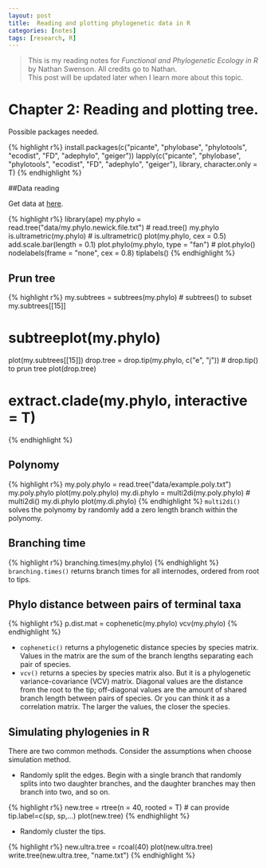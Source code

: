 ```yaml
---
layout: post
title:  Reading and plotting phylogenetic data in R
categories: [notes]
tags: [research, R]
---
```

> This is my reading notes for *Functional and Phylogenetic Ecology in R* by Nathan Swenson. All credits go to Nathan.  
> This post will be updated later when I learn more about this topic.

# Chapter 2: Reading and plotting tree.

Possible packages needed.

{% highlight r%}
install.packages(c("picante", "phylobase", "phylotools", "ecodist", "FD", 
"adephylo", "geiger"))
lapply(c("picante", "phylobase", "phylotools", "ecodist", "FD", "adephylo", 
    "geiger"), library, character.only = T)
{% endhighlight %}


##Data reading

Get data at [here](http://link.springer.com/chapter/10.1007%2F978-1-4614-9542-0_2).

{% highlight r%}
library(ape)
my.phylo = read.tree("data/my.phylo.newick.file.txt")  # read.tree()
my.phylo
is.ultrametric(my.phylo)  # is.ultrametric()
plot(my.phylo, cex = 0.5)
add.scale.bar(length = 0.1)
plot.phylo(my.phylo, type = "fan")  # plot.phylo()
nodelabels(frame = "none", cex = 0.8)
tiplabels()
{% endhighlight %}


## Prun tree


{% highlight r%}
my.subtrees = subtrees(my.phylo)  # subtrees() to subset
my.subtrees[[15]]
# subtreeplot(my.phylo)
plot(my.subtrees[[15]])
drop.tree = drop.tip(my.phylo, c("e", "j"))  # drop.tip() to prun tree
plot(drop.tree)
# extract.clade(my.phylo, interactive = T)
{% endhighlight %}


## Polynomy


{% highlight r%}
my.poly.phylo = read.tree("data/example.poly.txt")
my.poly.phylo
plot(my.poly.phylo)
my.di.phylo = multi2di(my.poly.phylo)  # multi2di() 
my.di.phylo
plot(my.di.phylo)
{% endhighlight %}
`multi2di()` solves the polynomy by randomly add a zero length branch within the polynomy.


## Branching time


{% highlight r%}
branching.times(my.phylo)
{% endhighlight %}
`branching.times()` returns branch times for all internodes, ordered from root to tips.

## Phylo distance between pairs of terminal taxa


{% highlight r%}
p.dist.mat = cophenetic(my.phylo)
vcv(my.phylo)
{% endhighlight %}

+ `cophenetic()` returns a phylogenetic distance species by species matrix. Values in the matrix are the sum of the branch lengths separating each pair of species.
+ `vcv()` returns a species by species matrix also. But it is a phylogenetic variance-covariance (VCV) matrix. Diagonal values are the distance from the root to the tip; off-diagonal values are the amount of shared branch length between pairs of species. Or you can think it as a correlation matrix. The larger the values, the closer the species.  


## Simulating phylogenies in R

There are two common methods. Consider the assumptions when choose simulation method.

+ Randomly split the edges. Begin with a single branch that randomly splits into two daughter branches, and the daughter branches may then branch into two, and so on. 

{% highlight r%}
new.tree = rtree(n = 40, rooted = T)  # can provide tip.label=c(sp, sp,...)
plot(new.tree)
{% endhighlight %}

+ Randomly cluster the tips.

{% highlight r%}
new.ultra.tree = rcoal(40)
plot(new.ultra.tree)
write.tree(new.ultra.tree, "name.txt")
{% endhighlight %}